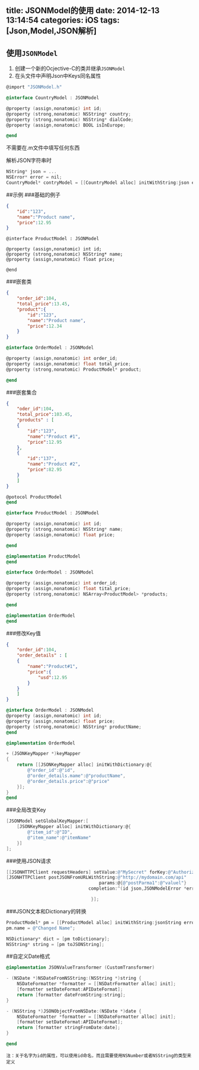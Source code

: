 title: JSONModel的使用
date: 2014-12-13 13:14:54
categories: iOS
tags: [Json,Model,JSON解析]
---
<!--more-->
## 使用`JSONModel`
1. 创建一个新的Ocjective-C的类并继承`JSONModel`
2. 在头文件中声明Json中Keys同名属性
```objective-c
@import "JSONModel.h"

@interface CountryModel : JSONModel

@property (assign,nonatomic) int id;
@property (strong,nonatomic) NSString* country;
@property (strong,nonatomic) NSString* dialCode;
@property (assign,nonatomic) BOOL isInEurope;

@end
```
不需要在.m文件中填写任何东西

解析JSON字符串时
```objective-c
NString* json = ...
NSError* error = nil;
CountryModel* contryModel = [[CountryModel alloc] initWithString:json error:&error];
```

##示例
###基础的例子
```json
{
	"id":"123",
	"name":"Product name",
	"price":12.95
}
```
```ocjective-c
@interface ProductModel : JSONModel

@property (assign,nonatomic) int id;
@property (strong,nonatomic) NSString* name;
@property (assign,nonatomic) float price;

@end
```
###嵌套类
```json
{
	"order_id":104,
	"total_price":13.45,
	"product":{
		"id":"123",
		"name":"Product name",
		"price":12.34
	}
}
```
```objective-c
@interface OrderModel : JSONModel

@property (assign,nonatomic) int order_id;
@property (assign,nonatomic) float total_price;
@property (strong,nonatomic) ProductModel* product;

@end
```

###嵌套集合
```json
{
	"oder_id":104,
	"total_price":103.45,
	"products" : [
	{
		"id":"123",
		"name":"Product #1",
		"price":12.95
	},
	{
		"id":"137",
		"name":"Product #2",
		"price":82.95
	}
	]
}
```

```objective-c
@potocol ProductModel
@end

@interface ProductModel : JSONModel

@property (assign,nonatomic) int id;
@property (strong,nonatomic) NSString* name;
@property (assign,nonatomic) float price;

@end

@implementation ProductModel
@end

@interface OrderModel : JSONModel

@property (assign,nonatomic) int order_id;
@property (assign,nonatomic) float tital_price;
@property (strong,nonatomic) NSArray<ProductModel> *products;

@end

@implementation OrderModel
@end
```

###修改Key值
```json
{
	"order_id":104,
	"order_details" : [
	{
		"name":"Product#1",
		"price":{
			"usd":12.95
		}
	}
	]
}
```

```objective-c
@interface OrderModel : JSONModel
@property (assign,nonatomic) int id;
@property (assign,nonatomic) float price;
@property (strong,nonatomic) NSString* productName;
@end

@implementation OrderModel

+ (JSONKeyMapper *)keyMapper
{
	return [[JSONKeyMapper alloc] initWithDictionary:@{
		@"order_id":@"id",
		@"order_details.mame":@"productName",
		@"order_details.price":@"price"
	}];
}
@end
```
###全局改变Key 
```objective-c
[JSONModel setGlobalKeyMapper:[
	[JSONKeyMapper alloc] initWithDictionary:@{
		@"item_id":@"ID",
		@"item_name":@"itemName"
	}]
];
```
###使用JSON请求
```objective-c
[[JSONHTTPClient requestHeaders] setValue:@"MySecret" forKey:@"AuthorizationToken"];
[JSONHTTPClient postJSONFromURLWithString:@"http://mydomain.com/api"
								   params:@{@"postParma1":@"valuel"}
							   completion:^(id json,JSONModelError *err){

								}];
```

###JSON文本和Dictionary的转换
```objective-c
ProductModel* pm = [[ProductModel alloc] initWithString:jsonString error:nil];
pm.name = @"Changed Name";

NSDictionary* dict = [pm toDictionary];
NSString* string = [pm toJSONString];
```

##自定义Date格式
```objective-c
@implementation JSONValueTransformer (CustomTransformer)

- (NSDate *)NSDateFromNSString:(NSString *)string {
	NSDateFormatter *formatter = [[NSDatrFormatter alloc] init];
	[formatter setDateFormat:APIDateFormat];
	return [formatter dateFromString:string];
}

- (NSString *)JSONObjectFromNSDate:(NSDate *)date {
	NSDateFormatter *formatter = [[NSDateFormatter alloc] init];
	[formatter setDateFormat:APIDateFormat];
	return [formatter stringFromDate:date];
}

@end
```

	注：关于名字为id的属性，可以使用id命名，而且需要使用NSNumber或者NSString的类型来定义